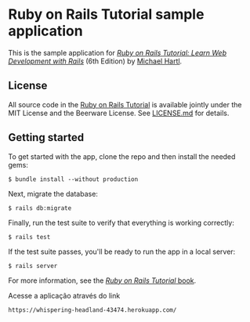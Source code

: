 # Ruby on Rails Tutorial sample application

This is the sample application for
[_Ruby on Rails Tutorial:
Learn Web Development with Rails_](https://www.railstutorial.org/)
(6th Edition)
by [Michael Hartl](https://www.michaelhartl.com/).

## License

All source code in the [Ruby on Rails Tutorial](https://www.railstutorial.org/)
is available jointly under the MIT License and the Beerware License. See
[LICENSE.md](LICENSE.md) for details.

## Getting started

To get started with the app, clone the repo and then install the needed gems:

```
$ bundle install --without production
```

Next, migrate the database:

```
$ rails db:migrate
```

Finally, run the test suite to verify that everything is working correctly:

```
$ rails test
```

If the test suite passes, you'll be ready to run the app in a local server:

```
$ rails server
```

For more information, see the
[_Ruby on Rails Tutorial_ book](https://www.railstutorial.org/book).

Acesse a aplicação através do link

```
https://whispering-headland-43474.herokuapp.com/
```
